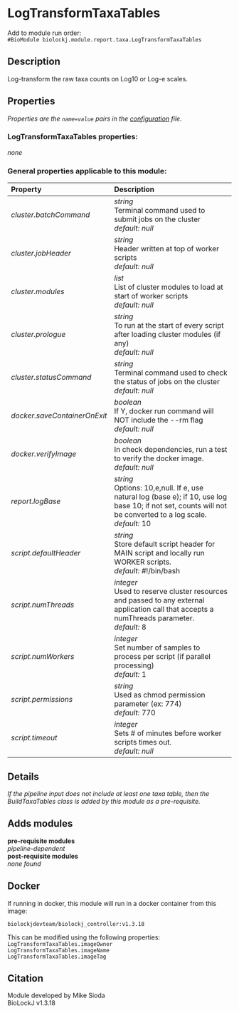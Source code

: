# LogTransformTaxaTables
Add to module run order:                    
`#BioModule biolockj.module.report.taxa.LogTransformTaxaTables`

## Description 
Log-transform the raw taxa counts on Log10 or Log-e scales.

## Properties 
*Properties are the `name=value` pairs in the [configuration](../../../Configuration#properties) file.*                   

### LogTransformTaxaTables properties: 
*none*

### General properties applicable to this module: 
| Property| Description |
| :--- | :--- |
| *cluster.batchCommand* | _string_ <br>Terminal command used to submit jobs on the cluster<br>*default:*  *null* |
| *cluster.jobHeader* | _string_ <br>Header written at top of worker scripts<br>*default:*  *null* |
| *cluster.modules* | _list_ <br>List of cluster modules to load at start of worker scripts<br>*default:*  *null* |
| *cluster.prologue* | _string_ <br>To run at the start of every script after loading cluster modules (if any)<br>*default:*  *null* |
| *cluster.statusCommand* | _string_ <br>Terminal command used to check the status of jobs on the cluster<br>*default:*  *null* |
| *docker.saveContainerOnExit* | _boolean_ <br>If Y, docker run command will NOT include the --rm flag<br>*default:*  *null* |
| *docker.verifyImage* | _boolean_ <br>In check dependencies, run a test to verify the docker image.<br>*default:*  *null* |
| *report.logBase* | _string_ <br>Options: 10,e,null. If e, use natural log (base e); if 10, use log base 10; if not set, counts will not be converted to a log scale.<br>*default:*  10 |
| *script.defaultHeader* | _string_ <br>Store default script header for MAIN script and locally run WORKER scripts.<br>*default:*  #!/bin/bash |
| *script.numThreads* | _integer_ <br>Used to reserve cluster resources and passed to any external application call that accepts a numThreads parameter.<br>*default:*  8 |
| *script.numWorkers* | _integer_ <br>Set number of samples to process per script (if parallel processing)<br>*default:*  1 |
| *script.permissions* | _string_ <br>Used as chmod permission parameter (ex: 774)<br>*default:*  770 |
| *script.timeout* | _integer_ <br>Sets # of minutes before worker scripts times out.<br>*default:*  *null* |

## Details 
*If the pipeline input does not include at least one taxa table, then the BuildTaxaTables class is added by this module as a pre-requisite.*


## Adds modules 
**pre-requisite modules**                    
*pipeline-dependent*                   
**post-requisite modules**                    
*none found*                   

## Docker 
If running in docker, this module will run in a docker container from this image:<br>
```
biolockjdevteam/biolockj_controller:v1.3.18
```
This can be modified using the following properties:<br>
`LogTransformTaxaTables.imageOwner`<br>
`LogTransformTaxaTables.imageName`<br>
`LogTransformTaxaTables.imageTag`<br>

## Citation 
Module developed by Mike Sioda                   
BioLockJ v1.3.18

